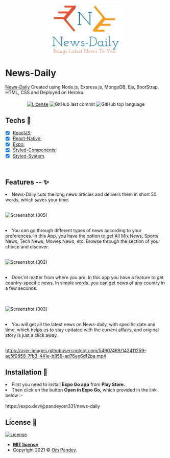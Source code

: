 <p align="center">
  <img src="https://github.com/pandeyom331/News-Daily/blob/main/assets/logo.png" width="250px"/>
</p>

<h1>News-Daily</h1>
<a href="https://expo.dev/@pandeyom331/news-daily">News-Daily</a>
Created using Node.js, Express.js, MongoDB, Ejs, BootStrap, HTML, CSS and Deployed on Heroku.

<p align="center">
  
</p>

<div align="center" style="margin: 20px; text-align: center">
  
  [![License](http://img.shields.io/:license-mit-blue.svg?style=flat-square)](http://badges.mit-license.org)
  ![GitHub last commit](https://img.shields.io/github/last-commit/pandeyom331/News-Daily?color=green&style=flat-square)
  ![GitHub top language](https://img.shields.io/github/languages/top/pandeyom331/News-Daily?style=flat-square)
  
</div>

## Techs :rocket:


- [x] [ReactJS](https://reactjs.org);
- [x] [React-Native](https://reactnative.dev/);
- [x] [Expo](https://expo.dev/);
- [x] [Styled-Components](https://styled-components.com/);
- [x] [Styled-System](https://styled-system.com/).

<br>

## Features -- ✨

<li>News-Daily cuts the long news articles and delivers them in short 50 words, which saves your time.</li>
<br>

![Screenshot (305)](https://user-images.githubusercontent.com/54907469/143418915-10f8930d-03f6-4b99-92b4-a9928a9d9d67.png)

<br>
<li>You can go through different types of news according to your preferences. In this App, you have the option to get All Mix News, Sports News, Tech News, Movies News, etc. Browse through the section of your choice and discover.</li>
<br>

![Screenshot (302)](https://user-images.githubusercontent.com/54907469/143419085-61174ea7-aecb-422c-8dac-57a4c0b9e6e6.png)

<br>
<li>Does'nt matter from where you are. In this app you have a feature to get country-specific news, In simple words, you can get news of any country in a few seconds.</li><br>
<br>

![Screenshot (303)](https://user-images.githubusercontent.com/54907469/143419281-bc36b925-16ca-42b2-9b1e-a22eb9901b02.png)

<br>

<li>You will get all the latest news on News-daily, with specific date and time, which helps us to stay updated with the current affairs, and original story is just a click away.</li>

<br>

https://user-images.githubusercontent.com/54907469/143411259-ac5f0858-7fb3-441e-b858-ad76ee6df2ba.mp4



## Installation :wrench:
<li>First you need to install <b>Expo Go app</b> from <b>Play Store.</b></li> 
<li>Then click on the button <b> Open in Expo Go,</b> which provided in the link below :-</li>
<br>
  https://expo.dev/@pandeyom331/news-daily
  
<br>

## License :memo:

[![License](http://img.shields.io/:license-mit-blue.svg?style=flat-square)](http://badges.mit-license.org)

- **[MIT license](https://github.com/pandeyom331/News-Daily/blob/main/LICENSE)**
- Copyright 2021 © <a href="https://github.com/pandeyom331" target="_blank">Om Pandey</a>.

##
